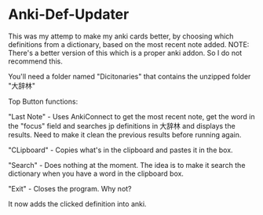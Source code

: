 # Anki-Def-Updater
This was my attemp to make my anki cards better, by choosing which definitions from a dictionary, based on the most recent note added.
NOTE: There's a better version of this which is a proper anki addon. So I do not recommend this.

You'll need a folder named "Dicitonaries" that contains the unzipped folder "大辞林"

Top Button functions:

"Last Note" - Uses AnkiConnect to get the most recent note, get the word in the "focus" field and searches jp definitions in 大辞林 and displays the results. Need to make it clean the previous results before running again.

"CLipboard" - Copies what's in the clipboard and pastes it in the box.

"Search" - Does nothing at the moment. The idea is to make it search the dictionary when you have a word in the clipboard box.

"Exit" - Closes the program. Why not?


It now adds the clicked definition into anki. 

